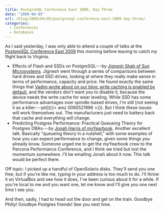 ```yaml
---
title: PostgreSQL Conference East 2009, Day Three
date: "2009-04-05"
url: /blog/2009/04/05/postgresql-conference-east-2009-day-three/
categories:
  - Conferences
  - Databases
---
```

As I said yesterday, I was only able to attend a couple of talks at the [PostgreSQL Conference East 2009](http://www.postgresqlconference.org/2009/east/) this morning before leaving to catch my flight back to Virginia.

*   Effects of Flash and SSDs on PostgreSQL---by [Jignesh Shah of Sun Microsystems](http://blogs.sun.com/jkshah/). Jignesh went through a series of comparisons between hard drives and SSD drives, looking at where they really make sense in terms of performance, capacity and price. He found exactly the same things that [Vadim wrote about on our blog: write caching is enabled by default](http://www.mysqlperformanceblog.com/2009/03/02/ssd-xfs-lvm-fsync-write-cache-barrier-and-lost-transactions/), and the vendors don't want you to disable it, because the device needs the write cache for wear leveling. While SSD has some performance advantages over spindle-based drives, I'm still [not seeing it as a killer---yet]({{< amz 0060521996 >}}). But I think these issues will work themselves out. The manufacturers just need to battery back that cache and everything will change.
*   Predicting Postgres Performance: Practical Queueing Theory for Postgres DBAs---by [Jonah Harris of myYearbook](http://www.myyearbook.com/). Another excellent talk. Basically "queueing theory in a nutshell," with some examples of how you can expect performance to change, given some things you already know. Someone urged me to get the myYearbook crew to the Percona Performance Conference, and I think we tried but lost the momentum somewhere. I'll be emailing Jonah about it now. This talk would be perfect there.

Off topic: I picked up a handful of OpenSolaris disks. They'll send you one free, but if you're like me, typing in your address is too much to do. I'll throw it on VirtualBox and see how it does, I've been curious about it for a while. If you're local to me and you want one, let me know and I'll give you one next time I see you.

And then, sadly, I had to head out the door and get on the train. Goodbye Philly! Goodbye Postgres friends! See you next time.


